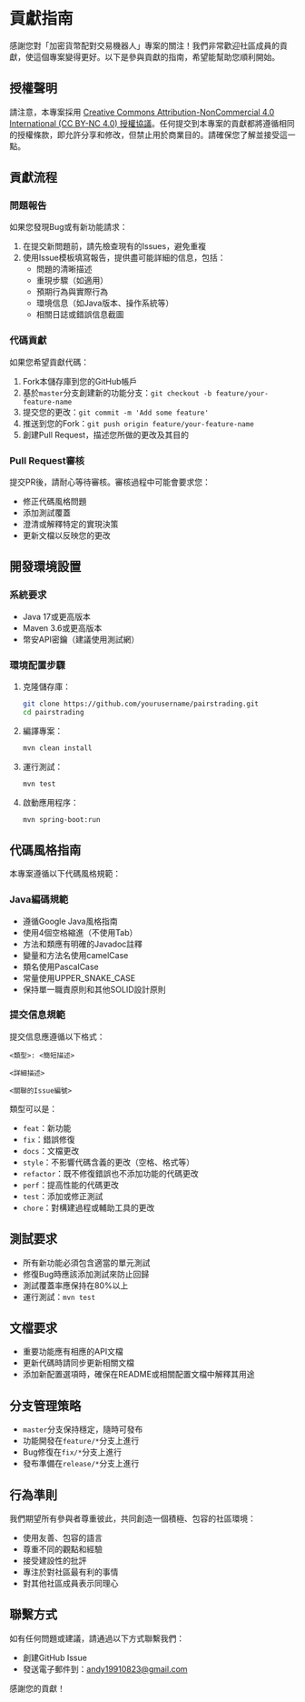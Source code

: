 # 貢獻指南

感謝您對「加密貨幣配對交易機器人」專案的關注！我們非常歡迎社區成員的貢獻，使這個專案變得更好。以下是參與貢獻的指南，希望能幫助您順利開始。

## 授權聲明

請注意，本專案採用 [Creative Commons Attribution-NonCommercial 4.0 International (CC BY-NC 4.0) 授權協議](LICENSE)。任何提交到本專案的貢獻都將遵循相同的授權條款，即允許分享和修改，但禁止用於商業目的。請確保您了解並接受這一點。

## 貢獻流程

### 問題報告

如果您發現Bug或有新功能請求：

1. 在提交新問題前，請先檢查現有的Issues，避免重複
2. 使用Issue模板填寫報告，提供盡可能詳細的信息，包括：
   - 問題的清晰描述
   - 重現步驟（如適用）
   - 預期行為與實際行為
   - 環境信息（如Java版本、操作系統等）
   - 相關日誌或錯誤信息截圖

### 代碼貢獻

如果您希望貢獻代碼：

1. Fork本儲存庫到您的GitHub帳戶
2. 基於`master`分支創建新的功能分支：`git checkout -b feature/your-feature-name`
3. 提交您的更改：`git commit -m 'Add some feature'`
4. 推送到您的Fork：`git push origin feature/your-feature-name`
5. 創建Pull Request，描述您所做的更改及其目的

### Pull Request審核

提交PR後，請耐心等待審核。審核過程中可能會要求您：
- 修正代碼風格問題
- 添加測試覆蓋
- 澄清或解釋特定的實現決策
- 更新文檔以反映您的更改

## 開發環境設置

### 系統要求

- Java 17或更高版本
- Maven 3.6或更高版本
- 幣安API密鑰（建議使用測試網）

### 環境配置步驟

1. 克隆儲存庫：
   ```bash
   git clone https://github.com/yourusername/pairstrading.git
   cd pairstrading
   ```

2. 編譯專案：
   ```bash
   mvn clean install
   ```

3. 運行測試：
   ```bash
   mvn test
   ```

4. 啟動應用程序：
   ```bash
   mvn spring-boot:run
   ```

## 代碼風格指南

本專案遵循以下代碼風格規範：

### Java編碼規範

- 遵循Google Java風格指南
- 使用4個空格縮進（不使用Tab）
- 方法和類應有明確的Javadoc註釋
- 變量和方法名使用camelCase
- 類名使用PascalCase
- 常量使用UPPER_SNAKE_CASE
- 保持單一職責原則和其他SOLID設計原則

### 提交信息規範

提交信息應遵循以下格式：
```
<類型>: <簡短描述>

<詳細描述>

<關聯的Issue編號>
```

類型可以是：
- `feat`：新功能
- `fix`：錯誤修復
- `docs`：文檔更改
- `style`：不影響代碼含義的更改（空格、格式等）
- `refactor`：既不修復錯誤也不添加功能的代碼更改
- `perf`：提高性能的代碼更改
- `test`：添加或修正測試
- `chore`：對構建過程或輔助工具的更改

## 測試要求

- 所有新功能必須包含適當的單元測試
- 修復Bug時應該添加測試來防止回歸
- 測試覆蓋率應保持在80%以上
- 運行測試：`mvn test`

## 文檔要求

- 重要功能應有相應的API文檔
- 更新代碼時請同步更新相關文檔
- 添加新配置選項時，確保在README或相關配置文檔中解釋其用途

## 分支管理策略

- `master`分支保持穩定，隨時可發布
- 功能開發在`feature/*`分支上進行
- Bug修復在`fix/*`分支上進行
- 發布準備在`release/*`分支上進行

## 行為準則

我們期望所有參與者尊重彼此，共同創造一個積極、包容的社區環境：

- 使用友善、包容的語言
- 尊重不同的觀點和經驗
- 接受建設性的批評
- 專注於對社區最有利的事情
- 對其他社區成員表示同理心

## 聯繫方式

如有任何問題或建議，請通過以下方式聯繫我們：

- 創建GitHub Issue
- 發送電子郵件到：andy19910823@gmail.com

感謝您的貢獻！
